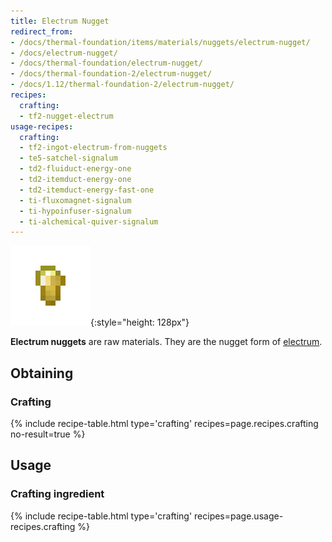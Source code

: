 ```yaml
---
title: Electrum Nugget
redirect_from:
- /docs/thermal-foundation/items/materials/nuggets/electrum-nugget/
- /docs/electrum-nugget/
- /docs/thermal-foundation/electrum-nugget/
- /docs/thermal-foundation-2/electrum-nugget/
- /docs/1.12/thermal-foundation-2/electrum-nugget/
recipes:
  crafting:
  - tf2-nugget-electrum
usage-recipes:
  crafting:
  - tf2-ingot-electrum-from-nuggets
  - te5-satchel-signalum
  - td2-fluiduct-energy-one
  - td2-itemduct-energy-one
  - td2-itemduct-energy-fast-one
  - ti-fluxomagnet-signalum
  - ti-hypoinfuser-signalum
  - ti-alchemical-quiver-signalum
---
```


![Electrum nugget](/assets/images/thermal-foundation-2/nugget-electrum.png){:style="height: 128px"}


**Electrum nuggets** are raw materials. They are the nugget form of
[electrum](/docs/1.12/thermal-foundation/electrum-ingot/).


Obtaining
---------

### Crafting
{% include recipe-table.html type='crafting' recipes=page.recipes.crafting no-result=true %}


Usage
-----

### Crafting ingredient
{% include recipe-table.html type='crafting' recipes=page.usage-recipes.crafting %}
